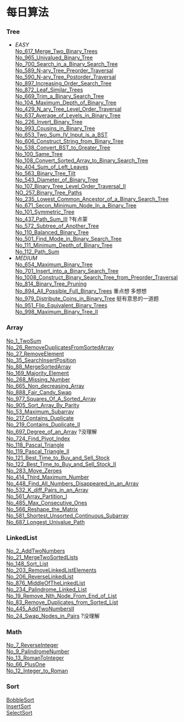 # 每日算法
### Tree
* _EASY_</br>
[No_617_Merge_Two_Binary_Trees](/src/Tree/easy/No_617_Merge_Two_Binary_Trees/Solution.java) </br>
[No_965_Univalued_Binary_Tree](/src/Tree/easy/No_965_Univalued_Binary_Tree/Solution.java) </br>
[No_700_Search_in_a_Binary_Search_Tree](/src/Tree/easy/No_700_Search_in_a_Binary_Search_Tree/Solution.java) </br>
[No_589_N-ary_Tree_Preorder_Traversal](/src/Tree/easy/No_589_N_ary_Tree_Preorder_Traversal/Solution.java) </br>
[No_590_N-ary_Tree_Postorder_Traversal](/src/Tree/easy/No_590_N_ary_Tree_Postorder_Traversal/Solution.java) </br>
[No_897_Increasing_Order_Search_Tree](/src/Tree/easy/No_897_Increasing_Order_Search_Tree/Solution.java) </br>
[No_872_Leaf_Similar_Trees](/src/Tree/easy/No_872_Leaf_Similar_Trees/Solution.java) </br>
[No_669_Trim_a_Binary_Search_Tree](/src/Tree/easy/No_669_Trim_a_Binary_Search_Tree/Solution.java) </br>
[No_104_Maximum_Depth_of_Binary_Tree](/src/Tree/easy/No_104_Maximum_Depth_of_Binary_Tree/Solution.java) </br>
[No_429_N_ary_Tree_Level_Order_Traversal](/src/Tree/easy/No_429_N_ary_Tree_Level_Order_Traversal/Solution.java) </br>
[No_637_Average_of_Levels_in_Binary_Tree](/src/Tree/easy/No_637_Average_of_Levels_in_Binary_Tree/Solution.java) </br>
[No_226_Invert_Binary_Tree](/src/Tree/easy/No_226_Invert_Binary_Tree/Solution.java) </br>
[No_993_Cousins_in_Binary_Tree](/src/Tree/easy/No_993_Cousins_in_Binary_Tree/Solution.java) </br>
[No_653_Two_Sum_IV_Input_is_a_BST](/src/Tree/easy/No_653_Two_Sum_IV_Input_is_a_BST/Solution.java) </br>
[No_606_Construct_String_from_Binary_Tree](/src/Tree/easy/No_606_Construct_String_from_Binary_Tree/Solution.java) </br>
[No_538_Convert_BST_to_Greater_Tree](/src/Tree/easy/No_538_Convert_BST_to_Greater_Tree/Solution.java) </br>
[No_100_Same_Tree](/src/Tree/easy/No_100_Same_Tree/Solution.java) </br>
[No_108_Convert_Sorted_Array_to_Binary_Search_Tree](/src/Tree/easy/No_108_Convert_Sorted_Array_to_Binary_Search_Tree/Solution.java) </br>
[No_404_Sum_of_Left_Leaves](/src/Tree/easy/No_404_Sum_of_Left_Leaves/Solution.java) </br>
[No_563_Binary_Tree_Tilt](/src/Tree/easy/No_563_Binary_Tree_Tilt/Solution.java) </br>
[No_543_Diameter_of_Binary_Tree](/src/Tree/easy/No_543_Diameter_of_Binary_Tree/Solution.java) </br>
[No_107_Binary_Tree_Level_Order_Traversal_II](/src/Tree/easy/No_107_Binary_Tree_Level_Order_Traversal_II/Solution.java) </br>
[NO_257_Binary_Tree_Paths](/src/Tree/easy/NO_257_Binary_Tree_Paths/Solution.java) </br>
[No_235_Lowest_Common_Ancestor_of_a_Binary_Search_Tree](/src/Tree/easy/No_235_Lowest_Common_Ancestor_of_a_Binary_Search_Tree/Solution.java) </br>
[No_671_Secon_Minimum_Node_In_a_Binary_Tree](/src/Tree/easy/No_671_Secon_Minimum_Node_In_a_Binary_Tree/Solution.java) </br>
[No_101_Symmetric_Tree](/src/Tree/easy/No_101_Symmetric_Tree/Solution.java) </br>
[No_437_Path_Sum_III](/src/Tree/easy/No_437_Path_Sum_III/Solution.java) ?有点蒙</br>
[No_572_Subtree_of_Another_Tree](/src/Tree/easy/No_572_Subtree_of_Another_Tree/Solution.java)</br>
[No_110_Balanced_Binary_Tree](/src/Tree/easy/No_110_Balanced_Binary_Tree/Solution.java)</br>
[No_501_Find_Mode_in_Binary_Search_Tree](/src/Tree/easy/No_501_Find_Mode_in_Binary_Search_Tree/Solution.java)</br>
[No_111_Minimum_Depth_of_Binary_Tree](/src/Tree/easy/No_111_Minimum_Depth_of_Binary_Tree/Solution.java)</br>
[No_112_Path_Sum](/src/Tree/easy/No_112_Path_Sum/Solution.java)</br>
* _MEDIUM_</br>
[No_654_Maximum_Binary_Tree](/src/Tree/medium/No_654_Maximum_Binary_Tree/Solution.java)</br>
[No_701_Insert_into_a_Binary_Search_Tree](/src/Tree/medium/No_701_Insert_into_a_Binary_Search_Tree/Solution.java)</br>
[No_1008_Construct_Binary_Search_Tree_from_Preorder_Traversal](/src/Tree/medium/No_1008_Construct_Binary_Search_Tree_from_Preorder_Traversal/Solution.java)</br>
[No_814_Binary_Tree_Pruning](/src/Tree/medium/No_814_Binary_Tree_Pruning/Solution.java)</br>
[No_894_All_Possible_Full_Binary_Trees](/src/Tree/medium/No_894_All_Possible_Full_Binary_Trees/Solution.java) 重点想 多想想</br>
[No_979_Distribute_Coins_in_Binary_Tree](/src/Tree/medium/No_979_Distribute_Coins_in_Binary_Tree/Solution.java) 挺有意思的一道题</br>
[No_951_Flip_Equivalent_Binary_Trees](/src/Tree/medium/No_951_Flip_Equivalent_Binary_Trees/Solution.java)</br>
[No_998_Maximum_Binary_Tree_II](/src/Tree/medium/No_998_Maximum_Binary_Tree_II/Solution.java)</br>
### Array
[No_1_TwoSum](/src/Array/No_1_TwoSum/Solution.java) </br>
[No_26_RemoveDuplicatesFromSortedArray](/src/Array/No_26_RemoveDuplicatesFromSortedArray/Solution.java) </br>
[No_27_RemoveElement](/src/Array/No_27_RemoveElement/Solution.java) </br>
[No_35_SearchInsertPosition](/src/Array/No_35_SearchInsertPosition/Solution.java) </br>
[No_88_MergeSortedArray](/src/Array/No_88_MergeSortedArray/Solution.java) </br>
[No_169_Majority_Element](/src/Array/No_169_Majority_Element/Solution.java) </br>
[No_268_Missing_Number](/src/Array/No_268_Missing_Number/Solution.java) </br>
[No_665_Non_decreasing_Array](/src/Array/No_665_Non_Decreasing_Array/Solution.java) </br>
[No_888_Fair_Candy_Swap](/src/Array/No_888_Fair_Candy_Swap/Solution.java) </br>
[No_977_Squares_Of_A_Sorted_Array](/src/Array/No_977_Squares_Of_A_Sorted_Array/Solution.java) </br>
[No_905_Sort_Array_By_Parity](/src/Array/No_905_Sort_Array_By_Parity/Solution.java) </br>
[No_53_Maximum_Subarray](/src/Array/No_53_Maximum_Subarray/Solution.java) </br>
[No_217_Contains_Duplicate](/src/Array/No_217_Contains_Duplicate/Solution.java) </br>
[No_219_Contains_Duplicate_II](/src/Array/No_219_Contains_Duplicate_II/Solution.java) </br>
[No_697_Degree_of_an_Array](/src/Array/No_697_Degree_of_an_Array/Solution.java) ?没理解</br>
[No_724_Find_Pivot_Index](/src/Array/No_724_Find_Pivot_Index/Solution.java) </br>
[No_118_Pascal_Triangle](/src/Array/No_118_Pascal_Triangle/Solution.java) </br>
[No_119_Pascal_Triangle_II](/src/Array/No_119_Pascal_Triangle_II/Solution.java) </br>
[No_121_Best_Time_to_Buy_and_Sell_Stock](/src/Array/No_121_Best_Time_to_Buy_and_Sell_Stock/Solution.java) </br>
[No_122_Best_Time_to_Buy_and_Sell_Stock_II](/src/Array/No_122_Best_Time_to_Buy_and_Sell_Stock_ll/Solution.java) </br>
[No_283_Move_Zeroes](/src/Array/No_283_Move_Zeroes/Solution.java) </br>
[No_414_Third_Maximum_Number](/src/Array/No_414_Third_Maximum_Number/Solution.java) </br>
[No_448_Find_All_Numbers_Disappeared_in_an_Array](/src/Array/No_448_Find_All_Numbers_Disappeared_in_an_Array/Solution.java) </br>
[No_532_K_diff_Pairs_in_an_Array](/src/Array/No_532_K_diff_Pairs_in_an_Array/Solution.java) </br>
[No_561_Array_Partition_I](/src/Array/No_561_Array_Partition_I/Solution.java) </br>
[No_485_Max_Consecutive_Ones](/src/Array/No_485_Max_Consecutive_Ones/Solution.java) </br>
[No_566_Reshape_the_Matrix](/src/Array/No_566_Reshape_the_Matrix/Solution.java) </br>
[No_581_Shortest_Unsorted_Continuous_Subarray](/src/Array/No_581_Shortest_Unsorted_Continuous_Subarray/Solution.java) </br>
[No_687_Longest_Univalue_Path](/src/Array/No_687_Longest_Univalue_Path/Solution.java) </br>
### LinkedList
[No_2_AddTwoNumbers](/src/LinkedList/No_2_AddTwoNumbers/Solution.java) </br>
[No_21_MergeTwoSortedLists](/src/LinkedList/No_21_MergeTwoSortedLists/Solution.java) </br>
[No_148_Sort_List](/src/LinkedList/No_148_Sort_List/Solution.java) </br>
[No_203_RemoveLinkedListElements](/src/LinkedList/No_203_RemoveLinkedListElements/Solution.java) </br>
[No_206_ReverseLinkedList](/src/LinkedList/No_206_ReverseLinkedList/Solution.java) </br>
[No_876_MiddleOfTheLinkedList](/src/LinkedList/No_876_MiddleOfTheLinkedList/Solution.java) </br>
[No_234_Palindrome_Linked_List](/src/LinkedList/No_234_Palindrome_Linked_List/Solution.java) </br>
[No_19_Remove_Nth_Node_From_End_of_List](/src/LinkedList/No_19_Remove_Nth_Node_From_End_of_List/Solution.java) </br>
[No_83_Remove_Duplicates_from_Sorted_List](/src/LinkedList/No_83_Remove_Duplicates_from_Sorted_List/Solution.java) </br>
[No_445_AddTwoNumbersII](/src/LinkedList/No_445_AddTwoNumbersII/Solution.java) </br>
[No_24_Swap_Nodes_in_Pairs](/src/LinkedList/No_24_Swap_Nodes_in_Pairs/Solution.java) ?没理解 </br>
### Math
[No_7_ReverseInteger](/src/Math/No_7_ReverseInteger/Solution.java) </br>
[No_9_PalindromeNumber](/src/Math/No_9_PalindromeNumber/Solution.java) </br>
[No_13_RomanToInteger](/src/Math/No_13_RomanToInteger/Solution.java) </br>
[No_66_PlusOne](/src/Math/No_66_PlusOne/Solution.java) </br>
[No_12_Integer_to_Roman](/src/Math/No_12_Integer_to_Roman/Solution.java) </br>
### Sort
[BobbleSort](/src/Sort/BobbleSort.java)</br>
[InsertSort](/src/Sort/InsertSort.java)</br>
[SelectSort](/src/Sort/SelectSort.java)</br>
